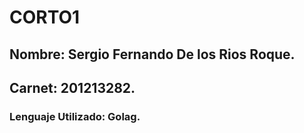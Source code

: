 # CORTO1
## Nombre: Sergio Fernando De los Rios Roque.
## Carnet: 201213282. 
### Lenguaje Utilizado: Golag. 
